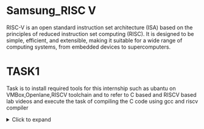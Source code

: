 # Samsung_RISC V

RISC-V is an open standard instruction set architecture (ISA) based on the principles of reduced instruction set computing (RISC). It is designed to be simple, efficient, and extensible, making it suitable for a wide range of computing systems, from embedded devices to supercomputers.

# TASK1

Task is to install required tools for this internship such as ubantu on VMBox,Openlane,RISCV toolchain and to refer to C based and RISCV based lab videos and execute the task of compiling the C code using gcc and riscv compiler
<details>
<summary>Click to expand</summary>


1. Install ubuntu on Oracle Virtual Machine Box

2. Install Openlane

OpenLane is an open-source flow for digital ASIC design, specifically developed to assist in the creation of integrated circuits (ICs) using open-source tools. It provides a complete automated RTL-to-GDSII (Register Transfer Level to GDSII) design flow, integrating multiple open-source tools and frameworks to facilitate chip design.

Follow the below instructions in terminal to install openlane

$ cd Desktop

$ ls -ltr

$ cd work/tools/openlane_working_dir/openlane

$ docker

$ ./flow.tcl -interactive

![openlane](https://github.com/user-attachments/assets/53255d29-317b-49b8-a1c4-0a0d399b11ee)


3. simple C code

open the bash terminal and locate to the diretory where you want to create your file. Then run following command.

$ leafpad sum1ton.c

if leafpad is not downloaded follow the below command in bash.

$ sudo apt install leafpad

click the link for C based lab video https://clicks.aweber.com/y/ct/?l=JDD53n&m=3Y8O_TCXOzMXw_6&b=vLXihi9JLQ3sNdpeivsmdw

![simple c code](https://github.com/user-attachments/assets/109b9bbf-a06d-4538-b880-f6c8531cc757)


Once after saving the code run the following command in bash to get output for the specific code

$ gcc sum1ton.c

$./a.out


![output of c code](https://github.com/user-attachments/assets/51434019-4484-4e07-be8c-6b8281f1e42a)

4. After executing the C code now to convert it into Assembly level language(Object term) follow the below commands in bash.

 $ cat sum1ton.c

 $ riscv64-unknown-elf-gcc -O1 -mabi=lp64 -march=rc64i -o sum1ton.o sum1ton.c

 $ ls -ltr

  After typing above commands open the new bash terminal and type the following command.

 $ riscv64-unknown-elf-objdump -d sum1ton.o

 Click the link for RISC V based lab video https://clicks.aweber.com/y/ct/?l=JDD53n&m=3Y8O_TCXOzMXw_6&b=lcustSdrnDBWGkNmvZMx5Q
 
![c to assembly11](https://github.com/user-attachments/assets/a2dcb682-fea1-452d-bbe2-7aa641a3cc60)

To see the main program follow the below command

 $ riscv64-unknown-elf-objdump -d sum1ton.o | less

![less](https://github.com/user-attachments/assets/a08ce967-cf32-42c3-9ffd-08605fea206b)

To calculate the number of instructions in main program using calculator 

: /main

We can see the memory address and can calculate number of instructions using calculator.

![15inst](https://github.com/user-attachments/assets/5aa28450-c5ed-4b01-a8a5-17ad27f9cf7e)

5. In step 4 instead of this command  ($ riscv64-unknown-elf-gcc -O1 -mabi=lp64 -march=rc64i -o sum1ton.o sum1ton.c) if we write the below command we can see that the number of instructions will be reduced.

$ $ riscv64-unknown-elf-gcc -Ofast -mabi=lp64 -march=rc64i -o sum1ton.o sum1ton.c

After this follow same as above steps (step 4).

![12inst](https://github.com/user-attachments/assets/e71fe958-2b2d-4c00-bd67-edaa998d540f)

#TASK2

 Performing SPIKE Simulation and Debugging the C code with Interactive Debugging Mode using Spike




